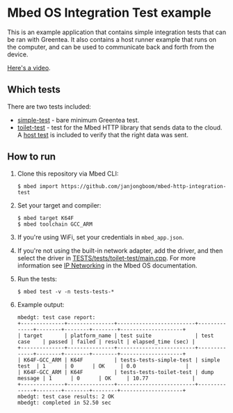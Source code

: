 # Mbed OS Integration Test example

This is an example application that contains simple integration tests that can be ran with Greentea. It also contains a host runner example that runs on the computer, and can be used to communicate back and forth from the device.

[Here's a video](https://www.youtube.com/watch?v=SGHJiI7BUYM).

## Which tests

There are two tests included:

* [simple-test](TESTS/tests/simple-test) - bare minimum Greentea test.
* [toilet-test](TESTS/tests/toilet-test) - test for the Mbed HTTP library that sends data to the cloud. A [host test](TESTS/host_tests/http_host_tests.py) is included to verify that the right data was sent.

## How to run

1. Clone this repository via Mbed CLI:

    ```
    $ mbed import https://github.com/janjongboom/mbed-http-integration-test
    ```

1. Set your target and compiler:

    ```
    $ mbed target K64F
    $ mbed toolchain GCC_ARM
    ```

1. If you're using WiFi, set your credentials in `mbed_app.json`.
1. If you're not using the built-in network adapter, add the driver, and then select the driver in [TESTS/tests/toilet-test/main.cpp](TESTS/tests/toilet-test/main.cpp). For more information see [IP Networking](https://os.mbed.com/docs/latest/reference/ip-networking.html) in the Mbed OS documentation.
1. Run the tests:

    ```
    $ mbed test -v -n tests-tests-*
    ```

1. Example output:

    ```
    mbedgt: test case report:
    +--------------+---------------+-------------------------+--------------+--------+--------+--------+--------------------+
    | target       | platform_name | test suite              | test case    | passed | failed | result | elapsed_time (sec) |
    +--------------+---------------+-------------------------+--------------+--------+--------+--------+--------------------+
    | K64F-GCC_ARM | K64F          | tests-tests-simple-test | simple test  | 1      | 0      | OK     | 0.0                |
    | K64F-GCC_ARM | K64F          | tests-tests-toilet-test | dump message | 1      | 0      | OK     | 10.77              |
    +--------------+---------------+-------------------------+--------------+--------+--------+--------+--------------------+
    mbedgt: test case results: 2 OK
    mbedgt: completed in 52.50 sec
    ```
